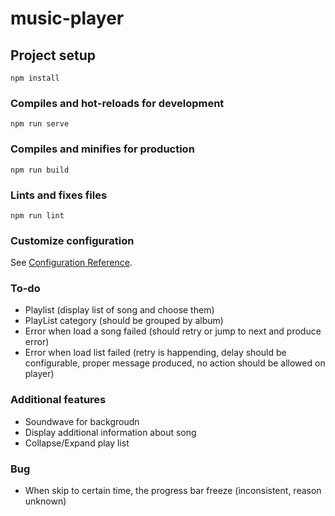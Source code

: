 # music-player

## Project setup
```
npm install
```

### Compiles and hot-reloads for development
```
npm run serve
```

### Compiles and minifies for production
```
npm run build
```

### Lints and fixes files
```
npm run lint
```

### Customize configuration
See [Configuration Reference](https://cli.vuejs.org/config/).


### To-do
- Playlist (display list of song and choose them)
- PlayList category (should be grouped by album)
- Error when load a song failed (should retry or jump to next and produce error)
- Error when load list failed (retry is happending, delay should be configurable, proper message produced, no action should be allowed on player)

### Additional features
- Soundwave for backgroudn
- Display additional information about song
- Collapse/Expand play list

### Bug
- When skip to certain time, the progress bar freeze (inconsistent, reason unknown)
